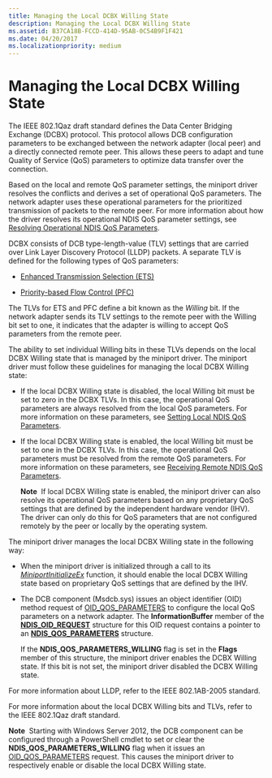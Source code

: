 ```yaml
---
title: Managing the Local DCBX Willing State
description: Managing the Local DCBX Willing State
ms.assetid: B37CA18B-FCCD-414D-95AB-0C54B9F1F421
ms.date: 04/20/2017
ms.localizationpriority: medium
---
```


# Managing the Local DCBX Willing State


The IEEE 802.1Qaz draft standard defines the Data Center Bridging Exchange (DCBX) protocol. This protocol allows DCB configuration parameters to be exchanged between the network adapter (local peer) and a directly connected remote peer. This allows these peers to adapt and tune Quality of Service (QoS) parameters to optimize data transfer over the connection.

Based on the local and remote QoS parameter settings, the miniport driver resolves the conflicts and derives a set of operational QoS parameters. The network adapter uses these operational parameters for the prioritized transmission of packets to the remote peer. For more information about how the driver resolves its operational NDIS QoS parameter settings, see [Resolving Operational NDIS QoS Parameters](resolving-operational-ndis-qos-parameters.md).

DCBX consists of DCB type-length-value (TLV) settings that are carried over Link Layer Discovery Protocol (LLDP) packets. A separate TLV is defined for the following types of QoS parameters:

-   [Enhanced Transmission Selection (ETS)](enhanced-transmission-selection--ets--algorithm.md)

-   [Priority-based Flow Control (PFC)](priority-based-flow-control--pfc.md)

The TLVs for ETS and PFC define a bit known as the *Willing* bit. If the network adapter sends its TLV settings to the remote peer with the Willing bit set to one, it indicates that the adapter is willing to accept QoS parameters from the remote peer.

The ability to set individual Willing bits in these TLVs depends on the local DCBX Willing state that is managed by the miniport driver. The miniport driver must follow these guidelines for managing the local DCBX Willing state:

-   If the local DCBX Willing state is disabled, the local Willing bit must be set to zero in the DCBX TLVs. In this case, the operational QoS parameters are always resolved from the local QoS parameters. For more information on these parameters, see [Setting Local NDIS QoS Parameters](setting-local-ndis-qos-parameters.md).

-   If the local DCBX Willing state is enabled, the local Willing bit must be set to one in the DCBX TLVs. In this case, the operational QoS parameters must be resolved from the remote QoS parameters. For more information on these parameters, see [Receiving Remote NDIS QoS Parameters](receiving-remote-ndis-qos-parameters.md).

    **Note**  If local DCBX Willing state is enabled, the miniport driver can also resolve its operational QoS parameters based on any proprietary QoS settings that are defined by the independent hardware vendor (IHV). The driver can only do this for QoS parameters that are not configured remotely by the peer or locally by the operating system.

     

The miniport driver manages the local DCBX Willing state in the following way:

-   When the miniport driver is initialized through a call to its [*MiniportInitializeEx*](https://msdn.microsoft.com/library/windows/hardware/ff559389) function, it should enable the local DCBX Willing state based on proprietary QoS settings that are defined by the IHV.

-   The DCB component (Msdcb.sys) issues an object identifier (OID) method request of [OID\_QOS\_PARAMETERS](https://msdn.microsoft.com/library/windows/hardware/hh451835) to configure the local QoS parameters on a network adapter. The **InformationBuffer** member of the [**NDIS\_OID\_REQUEST**](https://msdn.microsoft.com/library/windows/hardware/ff566710) structure for this OID request contains a pointer to an [**NDIS\_QOS\_PARAMETERS**](https://msdn.microsoft.com/library/windows/hardware/hh451640) structure.

    If the **NDIS\_QOS\_PARAMETERS\_WILLING** flag is set in the **Flags** member of this structure, the miniport driver enables the DCBX Willing state. If this bit is not set, the miniport driver disabled the DCBX Willing state.

For more information about LLDP, refer to the IEEE 802.1AB-2005 standard.

For more information about the local DCBX Willing bits and TLVs, refer to the IEEE 802.1Qaz draft standard.

**Note**  Starting with Windows Server 2012, the DCB component can be configured through a PowerShell cmdlet to set or clear the **NDIS\_QOS\_PARAMETERS\_WILLING** flag when it issues an [OID\_QOS\_PARAMETERS](https://msdn.microsoft.com/library/windows/hardware/hh451835) request. This causes the miniport driver to respectively enable or disable the local DCBX Willing state.

 

 

 





